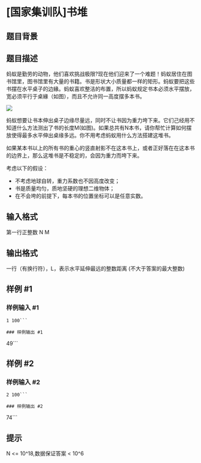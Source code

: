 # [国家集训队]书堆

## 题目背景



## 题目描述

蚂蚁是勤劳的动物，他们喜欢挑战极限?现在他们迎来了一个难题！蚂蚁居住在图书馆里，图书馆里有大量的书籍。书是形状大小质量都一样的矩形。蚂蚁要把这些书摆在水平桌子的边緣。蚂蚁喜欢整洁的布置，所以蚂蚁规定书本必须水平摆放，宽必须平行于桌緣（如图），而且不允许同一高度摆多本书。

![](https://cdn.luogu.com.cn/upload/pic/30575.png)

蚂蚁想要让书本伸出桌子边缘尽量远，同时不让书因为重力垮下来。它们己经用不知道什么方法测出了书的长度M(如图)。如果总共有N本书，请你帮忙计算如何摆放使得最多水平伸出桌缘多远。你不用考虑蚂蚁用什么方法搭建这堆书。

如果某本书以上的所有书的重心的竖直射影不在这本书上，或者正好落在在这本书的边界上，那么这堆书是不稳定的，会因为重力而垮下来。

考虑以下的假设：

- 不考虑地球自转，重力系数也不因高度改变；
- 书是质量均匀，质地坚硬的理想二维物体；
- 在不会垮的前提下，每本书的位置坐标可以是任意实数。

## 输入格式

第一行正整数 N M

## 输出格式

一行（有换行符），L，表示水平延伸最远的整数距离 (不大于答案的最大整数)

## 样例 #1

### 样例输入 #1
```
1 100```

### 样例输出 #1

```
49```

## 样例 #2

### 样例输入 #2
```
2 100```

### 样例输出 #2

```
74```

## 提示

 N <= 10^18,数据保证答案 < 10^6
